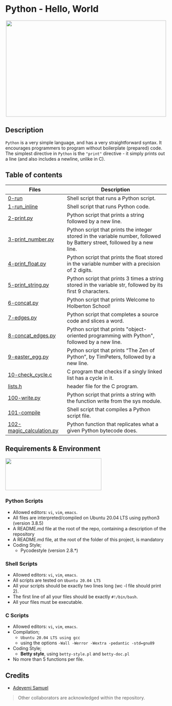 # Python - Hello, World
<p align="center">
<img src="https://s3.amazonaws.com/intranet-projects-files/holbertonschool-higher-level_programming+/231/48a9fdbd67c84a328a9df9ec8d93b9ac2458ac37721d7d53e51a27fb2bdc5263.jpg" width="500" height="300" />
</p>

## Description
`Python` is a very simple language, and has a very straightforward syntax. It encourages programmers to program without boilerplate (prepared) code. The simplest directive in `Python` is the `"print"` directive - it simply prints out a line (and also includes a newline, unlike in C).

## Table of contents
| Files | Description |
| --- | --- |
| [0-run](https://github.com/Samfrodo9/alx-higher_level_programming/blob/main/0x00-python-hello_world/0-run) | Shell script that runs a Python script. |
| [1-run_inline](https://github.com/Samfrodo9/alx-higher_level_programming/blob/main/0x00-python-hello_world/1-run_inline)	| Shell script that runs Python code. |
| [2-print.py](https://github.com/Samfrodo9/alx-higher_level_programming/blob/main/0x00-python-hello_world/2-print.py)	| Python script that prints a string followed by a new line. |
| [3-print_number.py](https://github.com/Samfrodo9/alx-higher_level_programming/blob/main/0x00-python-hello_world/3-print_number.py)	| Python script that prints the integer stored in the variable number, followed by Battery street, followed by a new line. |
| [4-print_float.py](https://github.com/Samfrodo9/alx-higher_level_programming/blob/main/0x00-python-hello_world/4-print_float.py)	| Python script that prints the float stored in the variable number with a precision of 2 digits. |
| [5-print_string.py](https://github.com/Samfrodo9/alx-higher_level_programming/blob/main/0x00-python-hello_world/5-print_string.py)	| Python script that prints 3 times a string stored in the variable str, followed by its first 9 characters. |
| [6-concat.py](https://github.com/Samfrodo9/alx-higher_level_programming/blob/main/0x00-python-hello_world/6-concat.py)	| Python script that prints Welcome to Holberton School! |
| [7-edges.py](https://github.com/Samfrodo9/alx-higher_level_programming/blob/main/0x00-python-hello_world/7-edges.py)	| Python script that completes a source code and slices a word. |
| [8-concat_edges.py](https://github.com/Samfrodo9/alx-higher_level_programming/blob/main/0x00-python-hello_world/8-concat_edges.py)	| Python script that prints "object-oriented programming with Python", followed by a new line. |
| [9-easter_egg.py](https://github.com/Samfrodo9/alx-higher_level_programming/blob/main/0x00-python-hello_world/9-easter_egg.py)	| Python script that prints “The Zen of Python”, by TimPeters, followed by a new line. |
| [10-check_cycle.c](https://github.com/Samfrodo9/alx-higher_level_programming/blob/main/0x00-python-hello_world/10-check_cycle.c)	| C program that checks if a singly linked list has a cycle in it. |
| [lists.h](https://github.com/Samfrodo9/alx-higher_level_programming/blob/main/0x00-python-hello_world/lists.h)	| header file for the C program. |
| [100-write.py](https://github.com/Samfrodo9/alx-higher_level_programming/blob/main/0x00-python-hello_world/100-write.py)	| Python script that prints a string with the function write from the sys module. |
| [101-compile](https://github.com/Samfrodo9/alx-higher_level_programming/blob/main/0x00-python-hello_world/101-compile)	| Shell script that compiles a Python script file. |
| [102-magic_calculation.py](https://github.com/Samfrodo9/alx-higher_level_programming/blob/main/0x00-python-hello_world/102-magic_calculation.py)	| Python function that replicates what a given Python bytecode does. |

## Requirements & Environment
<img src="https://alx-apply.hbtn.io/brand_alx/share_image_2019.jpg" width="300" height="100" />

### Python Scripts
- Allowed editors: `vi`, `vim`, `emacs`.
- All files are interpreted/compiled on Ubuntu 20.04 LTS using python3 (version 3.8.5)
- A README.md file at the root of the repo, containing a description of the repository
- A README.md file, at the root of the folder of this project, is mandatory
- Coding Style;
  - Pycodestyle (version 2.8.*)
  
### Shell Scripts
  - Allowed editors: `vi`, `vim`, `emacs`.
  - All scripts are tested on `Ubuntu 20.04 LTS`
  - All your scripts should be exactly two lines long (wc -l file should print 2).
  - The first line of all your files should be exactly `#!/bin/bash`.
  - All your files must be executable.
  
### C Scripts
 - Allowed editors: `vi`, `vim`, `emacs`.
 - Compilation;
   - `Ubuntu 20.04 LTS using gcc`
   - using the options `-Wall -Werror -Wextra -pedantic -std=gnu89`
 - Coding Style;
   - **Betty style**, using `betty-style.pl` and `betty-doc.pl`
 - No more than 5 functions per file.
 
## Credits
- [Adeyemi Samuel](https://github.com/Samfrodo9)
> Other collaborators are acknowledged within the repository.
